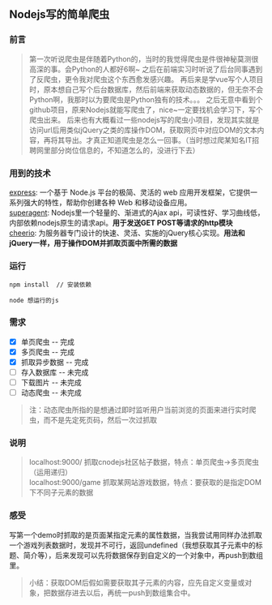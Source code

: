 ## Nodejs写的简单爬虫

### 前言

> 第一次听说爬虫是伴随着Python的，当时的我觉得爬虫是件很神秘莫测很高深的事。会Python的人都好6啊~
> 之后在前端实习时听说了后台同事遇到了反爬虫，更令我对爬虫这个东西愈发感兴趣。
> 再后来是学vue写个人项目时，原本想自己写个后台数据库，然后前端来获取动态数据的，但无奈不会Python啊，我那时以为要爬虫是Python独有的技术。。。
> 之后无意中看到个github项目，原来Nodejs就能写爬虫了，nice~一定要找机会学习下，写个爬虫出来。
> 后来也有大概看过一些nodejs写的爬虫小项目，发现其实就是访问url后用类似jQuery之类的库操作DOM，获取网页中对应DOM的文本内容，再将其导出。才真正知道爬虫是怎么一回事。（当时想过爬某知名IT招聘网里部分岗位信息的，不知道怎么的，没进行下去）

### 用到的技术

[express](https://github.com/expressjs/express): 一个基于 Node.js 平台的极简、灵活的 web 应用开发框架，它提供一系列强大的特性，帮助你创建各种 Web 和移动设备应用。  
[superagent](https://github.com/visionmedia/superagent): Nodejs里一个轻量的、渐进式的Ajax api，可读性好、学习曲线低，内部依赖nodejs原生的请求api。**用于发送GET POST等请求的http模块**  
[cheerio](https://github.com/cheeriojs/cheerio): 为服务器专门设计的快速、灵活、实施的jQuery核心实现。**用法和jQuery一样，用于操作DOM并抓取页面中所需的数据**  

### 运行

```
npm install  // 安装依赖

node 想运行的js

```

### 需求

- [x] 单页爬虫 -- 完成
- [x] 多页爬虫 -- 完成
- [x] 抓取异步数据 -- 完成
- [ ] 存入数据库 -- 未完成
- [ ] 下载图片 -- 未完成
- [ ] 动态爬虫 -- 未完成

> 注：动态爬虫所指的是想通过即时监听用户当前浏览的页面来进行实时爬虫，而不是先定死页码，然后一次过抓取
### 说明

> localhost:9000/           抓取cnodejs社区帖子数据，特点：单页爬虫->多页爬虫（运用递归）  
> localhost:9000/game       抓取某网站游戏数据，特点：要获取的是指定DOM下不同子元素的数据  

### 感受

写第一个demo时抓取的是页面某指定元素的属性数据，当我尝试用同样办法抓取一个游戏列表数据时，发现并不可行，返回undefined（我想获取其子元素中的标题、简介等），后来发现可以先将数据保存到自定义的一个对象中，再push到数组里。

> 小结：获取DOM后假如需要获取其子元素的内容，应先自定义变量或对象，把数据存进去以后，再统一push到数组集合中。